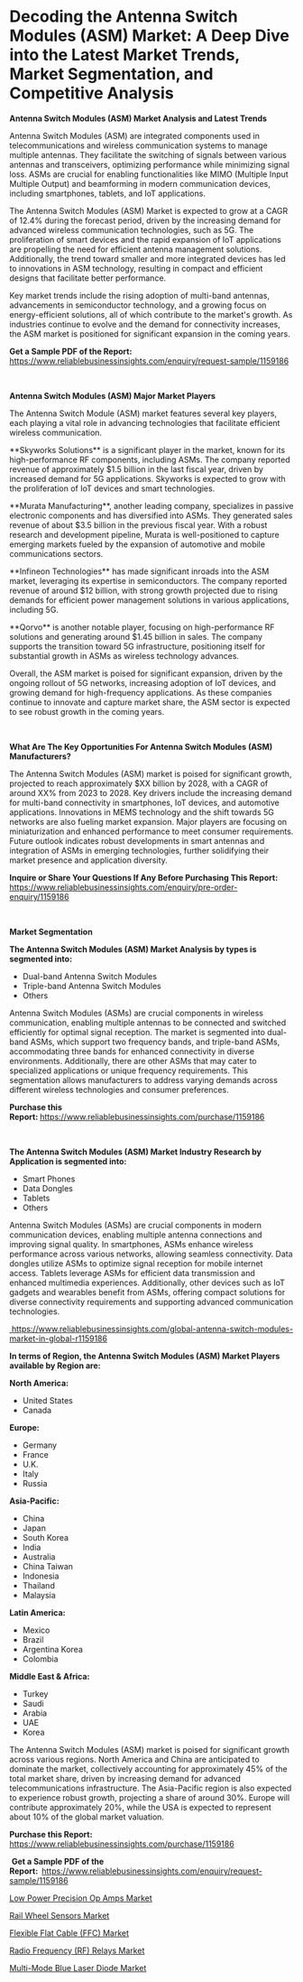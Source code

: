 <p><h1>Decoding the Antenna Switch Modules (ASM) Market: A Deep Dive into the Latest Market Trends, Market Segmentation, and Competitive Analysis</h1></p><p><strong>Antenna Switch Modules (ASM) Market Analysis and Latest Trends</strong></p>
<p><p>Antenna Switch Modules (ASM) are integrated components used in telecommunications and wireless communication systems to manage multiple antennas. They facilitate the switching of signals between various antennas and transceivers, optimizing performance while minimizing signal loss. ASMs are crucial for enabling functionalities like MIMO (Multiple Input Multiple Output) and beamforming in modern communication devices, including smartphones, tablets, and IoT applications.</p><p>The Antenna Switch Modules (ASM) Market is expected to grow at a CAGR of 12.4% during the forecast period, driven by the increasing demand for advanced wireless communication technologies, such as 5G. The proliferation of smart devices and the rapid expansion of IoT applications are propelling the need for efficient antenna management solutions. Additionally, the trend toward smaller and more integrated devices has led to innovations in ASM technology, resulting in compact and efficient designs that facilitate better performance.</p><p>Key market trends include the rising adoption of multi-band antennas, advancements in semiconductor technology, and a growing focus on energy-efficient solutions, all of which contribute to the market's growth. As industries continue to evolve and the demand for connectivity increases, the ASM market is positioned for significant expansion in the coming years.</p></p>
<p><strong>Get a Sample PDF of the Report:&nbsp;</strong> <a href="https://www.reliablebusinessinsights.com/enquiry/request-sample/1159186?utm_campaign=116&utm_medium=2&utm_source=Github&utm_content=ia&utm_term=06042025&utm_id=antenna-switch-modules-asm">https://www.reliablebusinessinsights.com/enquiry/request-sample/1159186</a></p>
<p>&nbsp;</p>
<p><strong>Antenna Switch Modules (ASM) Major Market Players</strong></p>
<p><p>The Antenna Switch Module (ASM) market features several key players, each playing a vital role in advancing technologies that facilitate efficient wireless communication. </p><p>**Skyworks Solutions** is a significant player in the market, known for its high-performance RF components, including ASMs. The company reported revenue of approximately $1.5 billion in the last fiscal year, driven by increased demand for 5G applications. Skyworks is expected to grow with the proliferation of IoT devices and smart technologies.</p><p>**Murata Manufacturing**, another leading company, specializes in passive electronic components and has diversified into ASMs. They generated sales revenue of about $3.5 billion in the previous fiscal year. With a robust research and development pipeline, Murata is well-positioned to capture emerging markets fueled by the expansion of automotive and mobile communications sectors.</p><p>**Infineon Technologies** has made significant inroads into the ASM market, leveraging its expertise in semiconductors. The company reported revenue of around $12 billion, with strong growth projected due to rising demands for efficient power management solutions in various applications, including 5G.</p><p>**Qorvo** is another notable player, focusing on high-performance RF solutions and generating around $1.45 billion in sales. The company supports the transition toward 5G infrastructure, positioning itself for substantial growth in ASMs as wireless technology advances.</p><p>Overall, the ASM market is poised for significant expansion, driven by the ongoing rollout of 5G networks, increasing adoption of IoT devices, and growing demand for high-frequency applications. As these companies continue to innovate and capture market share, the ASM sector is expected to see robust growth in the coming years.</p></p>
<p>&nbsp;</p>
<p><strong>What Are The Key Opportunities For Antenna Switch Modules (ASM) Manufacturers?</strong></p>
<p><p>The Antenna Switch Modules (ASM) market is poised for significant growth, projected to reach approximately $XX billion by 2028, with a CAGR of around XX% from 2023 to 2028. Key drivers include the increasing demand for multi-band connectivity in smartphones, IoT devices, and automotive applications. Innovations in MEMS technology and the shift towards 5G networks are also fueling market expansion. Major players are focusing on miniaturization and enhanced performance to meet consumer requirements. Future outlook indicates robust developments in smart antennas and integration of ASMs in emerging technologies, further solidifying their market presence and application diversity.</p></p>
<p><strong>Inquire or Share Your Questions If Any Before Purchasing This Report:</strong> <a href="https://www.reliablebusinessinsights.com/enquiry/pre-order-enquiry/1159186?utm_campaign=116&utm_medium=2&utm_source=Github&utm_content=ia&utm_term=06042025&utm_id=antenna-switch-modules-asm">https://www.reliablebusinessinsights.com/enquiry/pre-order-enquiry/1159186</a></p>
<p>&nbsp;</p>
<p><strong>Market Segmentation</strong></p>
<p><strong>The Antenna Switch Modules (ASM) Market Analysis by types is segmented into:</strong></p>
<p><ul><li>Dual-band Antenna Switch Modules</li><li>Triple-band Antenna Switch Modules</li><li>Others</li></ul></p>
<p><p>Antenna Switch Modules (ASMs) are crucial components in wireless communication, enabling multiple antennas to be connected and switched efficiently for optimal signal reception. The market is segmented into dual-band ASMs, which support two frequency bands, and triple-band ASMs, accommodating three bands for enhanced connectivity in diverse environments. Additionally, there are other ASMs that may cater to specialized applications or unique frequency requirements. This segmentation allows manufacturers to address varying demands across different wireless technologies and consumer preferences.</p></p>
<p><strong>Purchase this Report:&nbsp;</strong><a href="https://www.reliablebusinessinsights.com/purchase/1159186?utm_campaign=116&utm_medium=2&utm_source=Github&utm_content=ia&utm_term=06042025&utm_id=antenna-switch-modules-asm">https://www.reliablebusinessinsights.com/purchase/1159186</a></p>
<p>&nbsp;</p>
<p><strong>The Antenna Switch Modules (ASM) Market Industry Research by Application is segmented into:</strong></p>
<p><ul><li>Smart Phones</li><li>Data Dongles</li><li>Tablets</li><li>Others</li></ul></p>
<p><p>Antenna Switch Modules (ASMs) are crucial components in modern communication devices, enabling multiple antenna connections and improving signal quality. In smartphones, ASMs enhance wireless performance across various networks, allowing seamless connectivity. Data dongles utilize ASMs to optimize signal reception for mobile internet access. Tablets leverage ASMs for efficient data transmission and enhanced multimedia experiences. Additionally, other devices such as IoT gadgets and wearables benefit from ASMs, offering compact solutions for diverse connectivity requirements and supporting advanced communication technologies.</p></p>
<p><a href="https://www.reliablebusinessinsights.com/global-antenna-switch-modules-market-in-global-r1159186?utm_campaign=116&utm_medium=2&utm_source=Github&utm_content=ia&utm_term=06042025&utm_id=antenna-switch-modules-asm">&nbsp;https://www.reliablebusinessinsights.com/global-antenna-switch-modules-market-in-global-r1159186</a></p>
<p><strong>In terms of Region, the Antenna Switch Modules (ASM) Market Players available by Region are:</strong></p>
<p>
    <p> <strong> North America: </strong>
        <ul>
            <li>United States</li>
            <li>Canada</li>
        </ul>
        </p> 
    <p> <strong> Europe: </strong>
        <ul>
            <li>Germany</li>
            <li>France</li>
            <li>U.K.</li>
            <li>Italy</li>
            <li>Russia</li>
        </ul>
        </p> 
    <p> <strong> Asia-Pacific: </strong>
        <ul>
            <li>China</li>
            <li>Japan</li>
            <li>South Korea</li>
            <li>India</li>
            <li>Australia</li>
            <li>China Taiwan</li>
            <li>Indonesia</li>
            <li>Thailand</li>
            <li>Malaysia</li>
        </ul>
        </p> 
    <p> <strong> Latin America: </strong>
        <ul>
            <li>Mexico</li>
            <li>Brazil</li>
            <li>Argentina Korea</li>
            <li>Colombia</li>
        </ul>
        </p> 
    <p> <strong> Middle East & Africa: </strong>
        <ul>
            <li>Turkey</li>
            <li>Saudi</li>
            <li>Arabia</li>
            <li>UAE</li>
            <li>Korea</li>
        </ul>
    </p>
    </p>
<p><p>The Antenna Switch Modules (ASM) market is poised for significant growth across various regions. North America and China are anticipated to dominate the market, collectively accounting for approximately 45% of the total market share, driven by increasing demand for advanced telecommunications infrastructure. The Asia-Pacific region is also expected to experience robust growth, projecting a share of around 30%. Europe will contribute approximately 20%, while the USA is expected to represent about 10% of the global market valuation.</p></p>
<p><strong>Purchase this Report: </strong><a href="https://www.reliablebusinessinsights.com/purchase/1159186?utm_campaign=116&utm_medium=2&utm_source=Github&utm_content=ia&utm_term=06042025&utm_id=antenna-switch-modules-asm">https://www.reliablebusinessinsights.com/purchase/1159186</a></p>
<p>&nbsp;<strong>Get a Sample PDF of the Report:&nbsp;&nbsp;</strong><a href="https://www.reliablebusinessinsights.com/enquiry/request-sample/1159186?utm_campaign=116&utm_medium=2&utm_source=Github&utm_content=ia&utm_term=06042025&utm_id=antenna-switch-modules-asm">https://www.reliablebusinessinsights.com/enquiry/request-sample/1159186</a></p>
<p><strong></strong></p>
<p><p><a href="https://github.com/ishikodehira/Market-Research-Report-List-1/blob/main/low-power-precision-op-amps-market.md?utm_campaign=116&utm_medium=2&utm_source=Github&utm_content=ia&utm_term=06042025&utm_id=antenna-switch-modules-asm">Low Power Precision Op Amps Market</a></p><p><a href="https://github.com/klenaestien23/Market-Research-Report-List-1/blob/main/rail-wheel-sensors-market.md?utm_campaign=116&utm_medium=2&utm_source=Github&utm_content=ia&utm_term=06042025&utm_id=antenna-switch-modules-asm">Rail Wheel Sensors Market</a></p><p><a href="https://github.com/filinjaic7/Market-Research-Report-List-1/blob/main/flexible-flat-cable-ffc-market.md?utm_campaign=116&utm_medium=2&utm_source=Github&utm_content=ia&utm_term=06042025&utm_id=antenna-switch-modules-asm">Flexible Flat Cable (FFC) Market</a></p><p><a href="https://github.com/mismannely/Market-Research-Report-List-1/blob/main/radio-frequency-rf-relays-market.md?utm_campaign=116&utm_medium=2&utm_source=Github&utm_content=ia&utm_term=06042025&utm_id=antenna-switch-modules-asm">Radio Frequency (RF) Relays Market</a></p><p><a href="https://github.com/tahjaylestro/Market-Research-Report-List-1/blob/main/multi-mode-blue-laser-diode-market.md?utm_campaign=116&utm_medium=2&utm_source=Github&utm_content=ia&utm_term=06042025&utm_id=antenna-switch-modules-asm">Multi-Mode Blue Laser Diode Market</a></p></p>